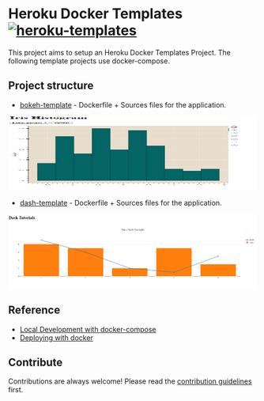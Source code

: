 
# Heroku Docker Templates [![heroku-templates](https://cdn.rawgit.com/sindresorhus/awesome/d7305f38d29fed78fa85652e3a63e154dd8e8829/media/badge.svg)](https://github.com/py4mac/heroku-dash-template)

This project aims to setup an Heroku Docker Templates Project.
The following template projects use docker-compose.

## Project structure

- [bokeh-template](bokeh-template/) - Dockerfile + Sources files for the application.
<p align="center">
  <img src="./bokeh-template/img/example.png" alt="Presentation image"
       width="600" height="150">
</p>

- [dash-template](dash-template/) - Dockerfile + Sources files for the application.
<p align="center">
  <img src="./dash-template/img/example.png" alt="Presentation image"
       width="600" height="150">
</p>

## Reference

- [Local Development with docker-compose](https://devcenter.heroku.com/articles/local-development-with-docker-compose)
- [Deploying with docker](https://devcenter.heroku.com/categories/deploying-with-docker)

## Contribute

Contributions are always welcome!
Please read the [contribution guidelines](contributing.md) first.
